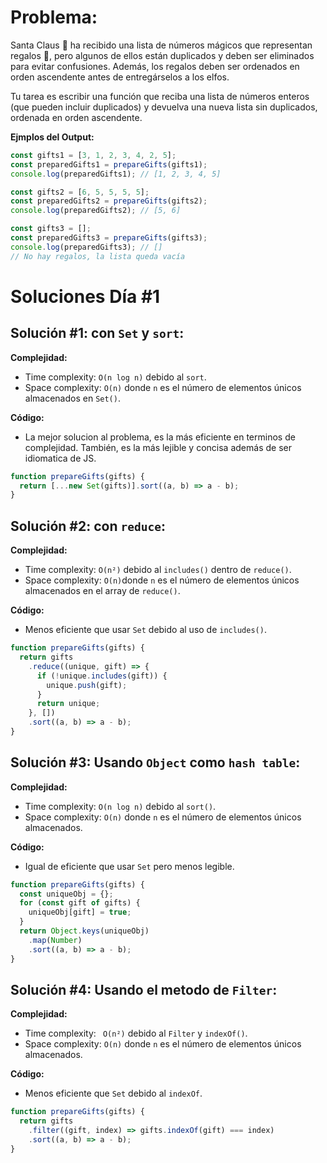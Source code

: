 # Problema:

Santa Claus 🎅 ha recibido una lista de números mágicos que representan regalos 🎁, pero algunos de ellos están duplicados y deben ser eliminados para evitar confusiones. Además, los regalos deben ser ordenados en orden ascendente antes de entregárselos a los elfos.

Tu tarea es escribir una función que reciba una lista de números enteros (que pueden incluir duplicados) y devuelva una nueva lista sin duplicados, ordenada en orden ascendente.

**Ejmplos del Output:**

```javascript
const gifts1 = [3, 1, 2, 3, 4, 2, 5];
const preparedGifts1 = prepareGifts(gifts1);
console.log(preparedGifts1); // [1, 2, 3, 4, 5]

const gifts2 = [6, 5, 5, 5, 5];
const preparedGifts2 = prepareGifts(gifts2);
console.log(preparedGifts2); // [5, 6]

const gifts3 = [];
const preparedGifts3 = prepareGifts(gifts3);
console.log(preparedGifts3); // []
// No hay regalos, la lista queda vacía
```

# Soluciones Día #1

## Solución #1: con `Set` y `sort`:

**Complejidad:**

- Time complexity: `O(n log n)` debido al `sort`.
- Space complexity: `O(n)` donde `n` es el número de elementos únicos almacenados en `Set()`.

**Código:**

- La mejor solucion al problema, es la más eficiente en terminos de complejidad. También, es la más lejible y concisa además de ser idiomatica de JS.

```javascript
function prepareGifts(gifts) {
  return [...new Set(gifts)].sort((a, b) => a - b);
}
```

## Solución #2: con `reduce`:

**Complejidad:**

- Time complexity: `O(n²)` debido al `includes()` dentro de `reduce()`.
- Space complexity: `O(n)`donde `n` es el número de elementos únicos almacenados en el array de `reduce()`.

**Código:**

- Menos eficiente que usar `Set` debido al uso de `includes()`.

```javascript
function prepareGifts(gifts) {
  return gifts
    .reduce((unique, gift) => {
      if (!unique.includes(gift)) {
        unique.push(gift);
      }
      return unique;
    }, [])
    .sort((a, b) => a - b);
}
```

## Solución #3: Usando `Object` como `hash table`:

**Complejidad:**

- Time complexity: `O(n log n)` debido al `sort()`.
- Space complexity: `O(n)` donde `n` es el número de elementos únicos almacenados.

**Código:**

- Igual de eficiente que usar `Set` pero menos legible.

```javascript
function prepareGifts(gifts) {
  const uniqueObj = {};
  for (const gift of gifts) {
    uniqueObj[gift] = true;
  }
  return Object.keys(uniqueObj)
    .map(Number)
    .sort((a, b) => a - b);
}
```

## Solución #4: Usando el metodo de `Filter`:

**Complejidad:**

- Time complexity: ` O(n²)` debido al `Filter` y `indexOf()`.
- Space complexity: `O(n)` donde `n` es el número de elementos únicos almacenados.

**Código:**

- Menos eficiente que `Set` debido al `indexOf`.

```javascript
function prepareGifts(gifts) {
  return gifts
    .filter((gift, index) => gifts.indexOf(gift) === index)
    .sort((a, b) => a - b);
}
```
